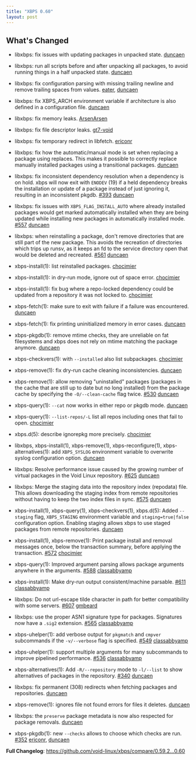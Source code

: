 ```yaml
---
title: "XBPS 0.60"
layout: post
---
```


## What's Changed

 * libxbps: fix issues with updating packages in unpacked state. [duncaen](https://github.com/duncaen)

 * libxbps: run all scripts before and after unpacking all packages,
   to avoid running things in a half unpacked state. [duncaen](https://github.com/duncaen)

 * libxbps: fix configuration parsing with missing trailing newline
   and remove trailing spaces from values. [eater](https://github.com/eater), [duncaen](https://github.com/duncaen)

 * libxbps: fix XBPS_ARCH environment variable if architecture
   is also defined in a configuration file. [duncaen](https://github.com/duncaen)

 * libxbps: fix memory leaks. [ArsenArsen](https://github.com/ArsenArsen)

 * libxbps: fix file descriptor leaks. [gt7-void](https://github.com/gt7-void)

 * libxbps: fix temporary redirect in libfetch. [ericonr](https://github.com/ericonr)

 * libxbps: fix how the automatic/manual mode is set when replacing a
    package using replaces. This makes it possible to correctly replace
    manually installed packages using a transitional packages. [duncaen](https://github.com/duncaen)

 * libxbps: fix inconsistent dependency resolution when a dependency
   is on hold. xbps will now exit with `ENODEV` (19) if a held dependency
   breaks the installation or update of a package instead of just ignoring
   it, resulting in an inconsistent pkgdb. [#393](https://github.com/void-linux/xbps/pull/393) [duncaen](https://github.com/duncaen)

 * libxbps: fix issues with `XBPS_FLAG_INSTALL_AUTO` where already installed
   packages would get marked automatically installed when they are being
   updated while installing new packages in automatically installed mode.
   [#557](https://github.com/void-linux/xbps/pull/557) [duncaen](https://github.com/duncaen)

 * libxbps: when reinstalling a package, don't remove directories that are still
   part of the new package. This avoids the recreation of directories which
   trips up runsv, as it keeps an fd to the service directory open that would
   be deleted and recreated. [#561](https://github.com/void-linux/xbps/pull/561) [duncaen](https://github.com/duncaen)

 * xbps-install(1): list reinstalled packages. [chocimier](https://github.com/chocimier)

 * xbps-install(1): in dry-run mode, ignore out of space error. [chocimier](https://github.com/chocimier)

 * xbps-install(1): fix bug where a repo-locked dependency could be updated
   from a repository it was not locked to. [chocimier](https://github.com/chocimier)

 * xbps-fetch(1): make sure to exit with failure if a failure was encountered.
   [duncaen](https://github.com/duncaen)

 * xbps-fetch(1): fix printing uninitialized memory in error cases. [duncaen](https://github.com/duncaen)

 * xbps-pkgdb(1): remove mtime checks, they are unreliable on fat filesystems
   and xbps does not rely on mtime matching the package anymore. [duncaen](https://github.com/duncaen)

 * xbps-checkvers(1): with `--installed` also list subpackages. [chocimier](https://github.com/chocimier)

 * xbps-remove(1): fix dry-run cache cleaning inconsistencies. [duncaen](https://github.com/duncaen)

 * xbps-remove(1): allow removing "uninstalled" packages (packages in the cache
   that are still up to date but no long installed) from the package
   cache by specifying the `-O/--clean-cache` flag twice. [#530](https://github.com/void-linux/xbps/pull/530) [duncaen](https://github.com/duncaen)

 * xbps-query(1): `--cat` now works in either repo or pkgdb mode. [duncaen](https://github.com/duncaen)

 * xbps-query(1): `--list-repos/-L` list all repos including ones that
   fail to open. [chocimier](https://github.com/chocimier)

 * xbps.d(5): describe ignorepkg more precisely. [chocimier](https://github.com/chocimier)

 * libxbps, xbps-install(1), xbps-remove(1), xbps-reconfigure(1),
   xbps-alternatives(1): add `XBPS_SYSLOG` environment variable to overwrite
   syslog configuration option. [duncaen](https://github.com/duncaen)

 * libxbps: Resolve performance issue caused by the growing number of virtual packages
   in the Void Linux repository. [#625](https://github.com/void-linux/xbps/pull/625) [duncaen](https://github.com/duncaen)

 * libxbps: Merge the staging data into the repository index (repodata) file.
   This allows downloading the staging index from remote repositories without
   having to keep the two index files in sync. [#575](https://github.com/void-linux/xbps/pull/575) [duncaen](https://github.com/duncaen)

 * xbps-install(1), xbps-query(1), xbps-checkvers(1), xbps.d(5): Added `--staging` flag,
   `XBPS_STAGING` environment variable and `staging=true|false` configuration option.
   Enabling staging allows xbps to use staged packages from remote repositories.
   [duncaen](https://github.com/duncaen)

 * xbps-install(1), xbps-remove(1): Print package install and removal messages once,
   below the transaction summary, before applying the transaction. [#572](https://github.com/void-linux/xbps/pull/572) [chocimier](https://github.com/chocimier)

 * xbps-query(1): Improved argument parsing allows package arguments anywhere in the
   arguments. [#588](https://github.com/void-linux/xbps/pull/588) [classabbyamp](https://github.com/classabbyamp)

 * xbps-install(1): Make dry-run output consistent/machine parsable. [#611](https://github.com/void-linux/xbps/pull/611) [classabbyamp](https://github.com/classabbyamp)

 * libxbps: Do not url-escape tilde character in path for better compatibility with
   some servers. [#607](https://github.com/void-linux/xbps/pull/607) [gmbeard](https://github.com/gmbeard)

 * libxbps: use the proper ASN1 signature type for packages. Signatures now have a `.sig2`
   extension. [#565](https://github.com/void-linux/xbps/pull/565) [classabbyamp](https://github.com/classabbyamp)

 * xbps-uhelper(1): add verbose output for `pkgmatch` and `cmpver` subcommands if the
   `-v/--verbose` flag is specified. [#549](https://github.com/void-linux/xbps/pull/549) [classabbyamp](https://github.com/classabbyamp)

 * xbps-uhelper(1): support multiple arguments for many subcommands to improve pipelined
   performance. [#536](https://github.com/void-linux/xbps/pull/536) [classabbyamp](https://github.com/classabbyamp)

 * xbps-alternatives(1): Add `-R/--repository` mode to `-l/--list` to show alternatives
   of packages in the repository. [#340](https://github.com/void-linux/xbps/pull/340) [duncaen](https://github.com/duncaen)

 * libxbps: fix permanent (308) redirects when fetching packages and repositories. [duncaen](https://github.com/duncaen)

 * xbps-remove(1): ignores file not found errors for files it deletes. [duncaen](https://github.com/duncaen)

 * libxbps: the `preserve` package metadata is now also respected for package removals. [duncaen](https://github.com/duncaen)

 * xbps-pkgdb(1): new `--checks` allows to choose which checks are run. [#352](https://github.com/void-linux/xbps/pull/352) [ericonr](https://github.com/ericonr), [duncaen](https://github.com/duncaen)

**Full Changelog**: <https://github.com/void-linux/xbps/compare/0.59.2...0.60>
